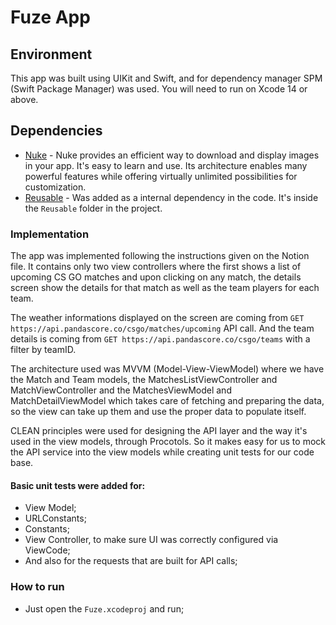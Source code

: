 # Fuze App

## Environment

This app was built using UIKit and Swift, and for dependency manager SPM (Swift Package Manager) was used. You will need to run on Xcode 14 or above.

## Dependencies

- [Nuke](https://github.com/kean/Nuke) - Nuke provides an efficient way to download and display images in your app. It's easy to learn and use. Its architecture enables many powerful features while offering virtually unlimited possibilities for customization.
- [Reusable](https://github.com/AliSoftware/Reusable) - Was added as a internal dependency in the code. It's inside the `Reusable` folder in the project.

### Implementation

The app was implemented following the instructions given on the Notion file. It contains only two view controllers where the first shows a list of upcoming CS GO matches and upon clicking on any match, the details screen show the details for that match as well as the team players for each team. 

The weather informations displayed on the screen are coming from `GET https://api.pandascore.co/csgo/matches/upcoming` API call. And the team details is coming from `GET https://api.pandascore.co/csgo/teams` with a filter by teamID.

The architecture used was MVVM (Model-View-ViewModel) where we have the Match and Team models, the MatchesListViewController and MatchViewController and the MatchesViewModel and MatchDetailViewModel which takes care of fetching and preparing the data, so the view can take up them and use the proper data to populate itself.

CLEAN principles were used for designing the API layer and the way it's used in the view models, through Procotols. So it makes easy for us to mock the API service into the view models while creating unit tests for our code base.

#### Basic unit tests were added for:

- View Model;
- URLConstants;
- Constants;
- View Controller, to make sure UI was correctly configured via ViewCode;
- And also for the requests that are built for API calls;

### How to run

- Just open the `Fuze.xcodeproj` and run;
